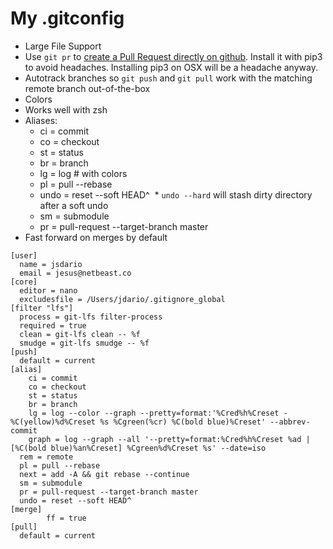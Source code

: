 # My .gitconfig

* Large File Support
* Use `git pr` to [create a Pull Request directly on github](https://github.com/jd/git-pull-request). Install it with pip3 to avoid headaches. Installing pip3 on OSX will be a headache anyway.
* Autotrack branches so `git push` and `git pull` work with the matching remote branch out-of-the-box
* Colors
* Works well with zsh
* Aliases:
  * ci = commit
  * co = checkout
  * st = status
  * br = branch
  * lg = log # with colors
  * pl = pull --rebase
  * undo = reset --soft HEAD^ 
  * `undo --hard` will stash dirty directory after a soft undo
  * sm = submodule
  * pr = pull-request --target-branch master
* Fast forward on merges by default


```
[user]
  name = jsdario
  email = jesus@netbeast.co
[core]
  editor = nano
  excludesfile = /Users/jdario/.gitignore_global
[filter "lfs"]
  process = git-lfs filter-process
  required = true
  clean = git-lfs clean -- %f
  smudge = git-lfs smudge -- %f
[push]
  default = current
[alias]
    ci = commit
    co = checkout
    st = status
    br = branch
    lg = log --color --graph --pretty=format:'%Cred%h%Creset -%C(yellow)%d%Creset %s %Cgreen(%cr) %C(bold blue)%Creset' --abbrev-commit
    graph = log --graph --all '--pretty=format:%Cred%h%Creset %ad | [%C(bold blue)%an%Creset] %Cgreen%d%Creset %s' --date=iso
  rem = remote 
  pl = pull --rebase
  next = add -A && git rebase --continue
  sm = submodule
  pr = pull-request --target-branch master
  undo = reset --soft HEAD^
[merge]
        ff = true
[pull]
  default = current
```
